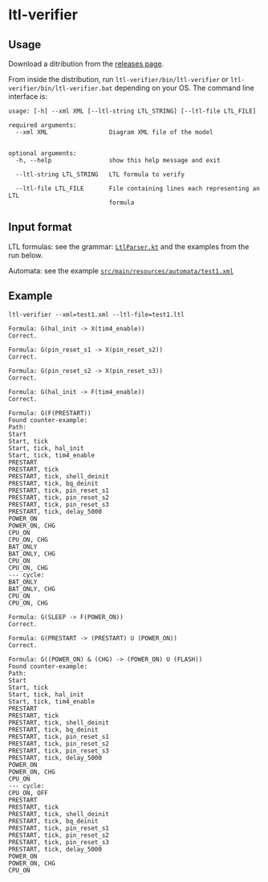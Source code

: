 # ltl-verifier

## Usage

Download a ditribution from the [releases page](https://github.com/h0tk3y/ltl-verifier/releases).

From inside the distribution, run `ltl-verifier/bin/ltl-verifier` or `ltl-verifier/bin/ltl-verifier.bat` depending on your OS.
The command line interface is:

```
usage: [-h] --xml XML [--ltl-string LTL_STRING] [--ltl-file LTL_FILE]

required arguments:
  --xml XML                 Diagram XML file of the model


optional arguments:
  -h, --help                show this help message and exit

  --ltl-string LTL_STRING   LTL formula to verify

  --ltl-file LTL_FILE       File containing lines each representing an LTL
                            formula
```

## Input format

LTL formulas: see the grammar: [`LtlParser.kt`](https://github.com/h0tk3y/ltl-verifier/blob/master/src/main/kotlin/LtlParser.kt) and the examples from the run below.

Automata: see the example [`src/main/resources/automata/test1.xml`](https://github.com/h0tk3y/ltl-verifier/blob/master/src/test/resources/automata/test1.xml)

## Example

```
ltl-verifier --xml=test1.xml --ltl-file=test1.ltl
```

```
Formula: G(hal_init -> X(tim4_enable))
Correct.

Formula: G(pin_reset_s1 -> X(pin_reset_s2))
Correct.

Formula: G(pin_reset_s2 -> X(pin_reset_s3))
Correct.

Formula: G(hal_init -> F(tim4_enable))
Correct.

Formula: G(F(PRESTART))
Found counter-example:
Path:
Start
Start, tick
Start, tick, hal_init
Start, tick, tim4_enable
PRESTART
PRESTART, tick
PRESTART, tick, shell_deinit
PRESTART, tick, bq_deinit
PRESTART, tick, pin_reset_s1
PRESTART, tick, pin_reset_s2
PRESTART, tick, pin_reset_s3
PRESTART, tick, delay_5000
POWER_ON
POWER_ON, CHG
CPU_ON
CPU_ON, CHG
BAT_ONLY
BAT_ONLY, CHG
CPU_ON
CPU_ON, CHG
--- cycle:
BAT_ONLY
BAT_ONLY, CHG
CPU_ON
CPU_ON, CHG

Formula: G(SLEEP -> F(POWER_ON))
Correct.

Formula: G(PRESTART -> (PRESTART) U (POWER_ON))
Correct.

Formula: G((POWER_ON) & (CHG) -> (POWER_ON) U (FLASH))
Found counter-example:
Path:
Start
Start, tick
Start, tick, hal_init
Start, tick, tim4_enable
PRESTART
PRESTART, tick
PRESTART, tick, shell_deinit
PRESTART, tick, bq_deinit
PRESTART, tick, pin_reset_s1
PRESTART, tick, pin_reset_s2
PRESTART, tick, pin_reset_s3
PRESTART, tick, delay_5000
POWER_ON
POWER_ON, CHG
CPU_ON
--- cycle:
CPU_ON, OFF
PRESTART
PRESTART, tick
PRESTART, tick, shell_deinit
PRESTART, tick, bq_deinit
PRESTART, tick, pin_reset_s1
PRESTART, tick, pin_reset_s2
PRESTART, tick, pin_reset_s3
PRESTART, tick, delay_5000
POWER_ON
POWER_ON, CHG
CPU_ON
```
